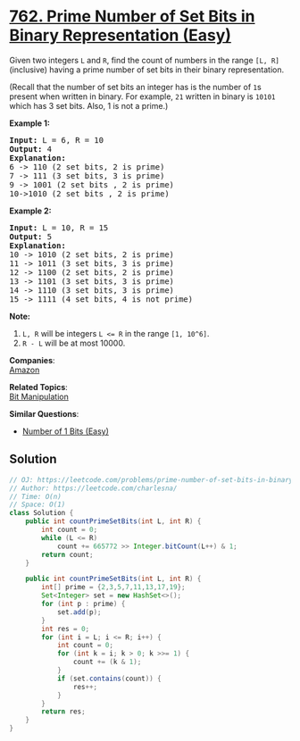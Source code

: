 # [762. Prime Number of Set Bits in Binary Representation (Easy)](https://leetcode.com/problems/prime-number-of-set-bits-in-binary-representation/)

<p>
Given two integers <code>L</code> and <code>R</code>, find the count of numbers in the range <code>[L, R]</code> (inclusive) having a prime number of set bits in their binary representation.
</p><p>
(Recall that the number of set bits an integer has is the number of <code>1</code>s present when written in binary.  For example, <code>21</code> written in binary is <code>10101</code> which has 3 set bits.  Also, 1 is not a prime.)
</p><p>

</p><p><b>Example 1:</b><br></p><pre><b>Input:</b> L = 6, R = 10
<b>Output:</b> 4
<b>Explanation:</b>
6 -&gt; 110 (2 set bits, 2 is prime)
7 -&gt; 111 (3 set bits, 3 is prime)
9 -&gt; 1001 (2 set bits , 2 is prime)
10-&gt;1010 (2 set bits , 2 is prime)
</pre><p></p>

<p><b>Example 2:</b><br></p><pre><b>Input:</b> L = 10, R = 15
<b>Output:</b> 5
<b>Explanation:</b>
10 -&gt; 1010 (2 set bits, 2 is prime)
11 -&gt; 1011 (3 set bits, 3 is prime)
12 -&gt; 1100 (2 set bits, 2 is prime)
13 -&gt; 1101 (3 set bits, 3 is prime)
14 -&gt; 1110 (3 set bits, 3 is prime)
15 -&gt; 1111 (4 set bits, 4 is not prime)
</pre><p></p>

<p><b>Note:</b><br></p><ol>
<li><code>L, R</code> will be integers <code>L &lt;= R</code> in the range <code>[1, 10^6]</code>.</li>
<li><code>R - L</code> will be at most 10000.</li>
</ol><p></p>

**Companies**:  
[Amazon](https://leetcode.com/company/amazon)

**Related Topics**:  
[Bit Manipulation](https://leetcode.com/tag/bit-manipulation/)

**Similar Questions**:
* [Number of 1 Bits (Easy)](https://leetcode.com/problems/number-of-1-bits/)

## Solution 

```java
// OJ: https://leetcode.com/problems/prime-number-of-set-bits-in-binary-representation/
// Author: https://leetcode.com/charlesna/
// Time: O(n)
// Space: O(1)
class Solution {
    public int countPrimeSetBits(int L, int R) {
        int count = 0;
        while (L <= R)
            count += 665772 >> Integer.bitCount(L++) & 1;
        return count;
    }

    public int countPrimeSetBits(int L, int R) {
        int[] prime = {2,3,5,7,11,13,17,19};
        Set<Integer> set = new HashSet<>();
        for (int p : prime) {
            set.add(p);
        }
        int res = 0;
        for (int i = L; i <= R; i++) {
            int count = 0;
            for (int k = i; k > 0; k >>= 1) {
                count += (k & 1);
            }
            if (set.contains(count)) {
                res++;
            }
        }
        return res;
    }
}
```